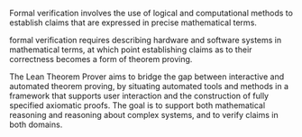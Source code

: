 Formal verification involves the use of logical and computational methods to establish claims that are expressed in precise mathematical terms. 

formal verification requires describing hardware and software systems in mathematical terms, at which point establishing claims as to their correctness becomes a form of theorem proving.

The Lean Theorem Prover aims to bridge the gap between interactive and automated theorem proving, by situating automated tools and methods in a framework that supports user interaction and the construction of fully specified axiomatic proofs. The goal is to support both mathematical reasoning and reasoning about complex systems, and to verify claims in both domains.


